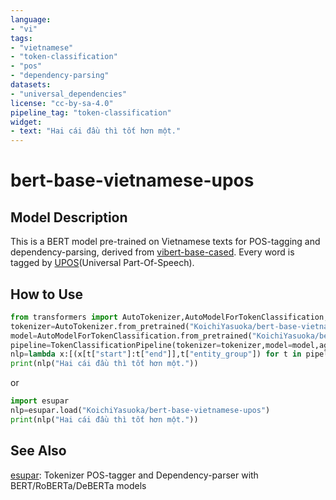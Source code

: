 ```yaml
---
language:
- "vi"
tags:
- "vietnamese"
- "token-classification"
- "pos"
- "dependency-parsing"
datasets:
- "universal_dependencies"
license: "cc-by-sa-4.0"
pipeline_tag: "token-classification"
widget:
- text: "Hai cái đầu thì tốt hơn một."
---
```


# bert-base-vietnamese-upos

## Model Description

This is a BERT model pre-trained on Vietnamese texts for POS-tagging and dependency-parsing, derived from [vibert-base-cased](https://huggingface.co/FPTAI/vibert-base-cased). Every word is tagged by [UPOS](https://universaldependencies.org/u/pos/)(Universal Part-Of-Speech).

## How to Use

```py
from transformers import AutoTokenizer,AutoModelForTokenClassification,TokenClassificationPipeline
tokenizer=AutoTokenizer.from_pretrained("KoichiYasuoka/bert-base-vietnamese-upos")
model=AutoModelForTokenClassification.from_pretrained("KoichiYasuoka/bert-base-vietnamese-upos")
pipeline=TokenClassificationPipeline(tokenizer=tokenizer,model=model,aggregation_strategy="simple")
nlp=lambda x:[(x[t["start"]:t["end"]],t["entity_group"]) for t in pipeline(x)]
print(nlp("Hai cái đầu thì tốt hơn một."))
```

or

```py
import esupar
nlp=esupar.load("KoichiYasuoka/bert-base-vietnamese-upos")
print(nlp("Hai cái đầu thì tốt hơn một."))
```

## See Also

[esupar](https://github.com/KoichiYasuoka/esupar): Tokenizer POS-tagger and Dependency-parser with BERT/RoBERTa/DeBERTa models
